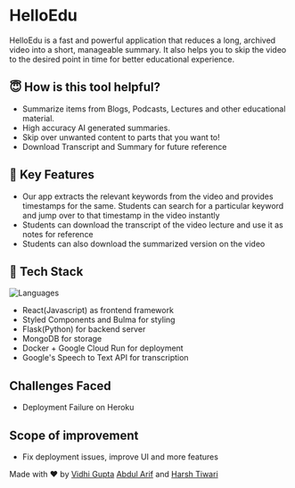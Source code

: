 # HelloEdu

HelloEdu is a fast and powerful application that reduces a long, archived video into a short, manageable summary. It also helps you to skip the video to the desired point in time for better educational experience.

## 😇 How is this tool helpful?

- Summarize items from Blogs, Podcasts, Lectures and other educational material.
- High accuracy AI generated summaries.
- Skip over unwanted content to parts that you want to!
- Download Transcript and Summary for future reference

## 🔐 Key Features

- Our app extracts the relevant keywords from the video and provides timestamps for the same. Students can search for a particular keyword and jump over to that timestamp in the video instantly
- Students can download the transcript of the video lecture and use it as notes for reference
- Students can also download the summarized version on the video

## 🚀 Tech Stack
![Languages](https://img.shields.io/github/languages/count/sksuryan/cuse-hacks)
- React(Javascript) as frontend framework
- Styled Components and Bulma for styling
- Flask(Python) for backend server
- MongoDB for storage
- Docker + Google Cloud Run for deployment
- Google's Speech to Text API for transcription

## Challenges Faced
- Deployment Failure on Heroku

## Scope of improvement 
- Fix deployment issues, improve UI and more features

Made with :heart: by [Vidhi Gupta](https://github.com/vidhigupta9) [Abdul Arif](https://github.com/abdularif0705) and [Harsh Tiwari](https://github.com/csharshtiwari)


